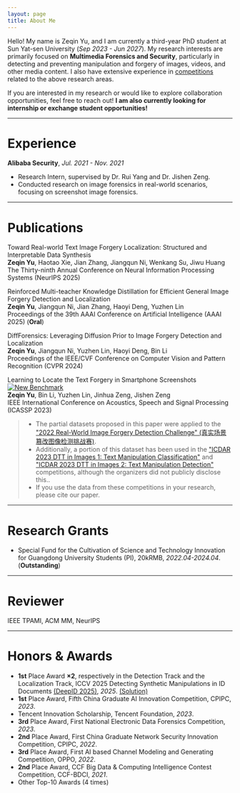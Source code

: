 ```yaml
---
layout: page
title: About Me
---
```


Hello! My name is Zeqin Yu, and I am currently a third-year PhD student at Sun Yat-sen University (*Sep 2023 - Jun 2027*). My research interests are primarily focused on **Multimedia Forensics and Security**, particularly in detecting and preventing manipulation and forgery of images, videos, and other media content. I also have extensive experience in [competitions](#honors--awards) related to the above research areas.

If you are interested in my research or would like to explore collaboration opportunities, feel free to reach out! **I am also currently looking for internship or exchange student opportunities!**

----------------------------

# Experience
**Alibaba Security**, *Jul. 2021 - Nov. 2021*

- Research Intern, supervised by Dr. Rui Yang and Dr. Jishen Zeng.
- Conducted research on image forensics in real-world scenarios, focusing on screenshot image forensics.

----------------------------

# Publications

Toward Real-world Text Image Forgery Localization: Structured and Interpretable Data Synthesis  
**Zeqin Yu**, Haotao Xie, Jian Zhang, Jiangqun Ni, Wenkang Su, Jiwu Huang  
The Thirty-ninth Annual Conference on Neural Information Processing Systems (NeurIPS 2025)

Reinforced Multi-teacher Knowledge Distillation for Efficient General Image Forgery Detection and Localization  
**Zeqin Yu**, Jiangqun Ni, Jian Zhang, Haoyi Deng, Yuzhen Lin  
Proceedings of the 39th AAAI Conference on Artificial Intelligence (AAAI 2025) (**Oral**)

DiffForensics: Leveraging Diffusion Prior to Image Forgery Detection and Localization  
**Zeqin Yu**, Jiangqun Ni, Yuzhen Lin, Haoyi Deng, Bin Li   
Proceedings of the IEEE/CVF Conference on Computer Vision and Pattern Recognition (CVPR 2024)

Learning to Locate the Text Forgery in Smartphone Screenshots
[![New Benchmark](https://img.shields.io/badge/New-Benchmark-red)](https://github.com/ZeqinYu/STFL-Net)<br>
**Zeqin Yu**, Bin Li, Yuzhen Lin, Jinhua Zeng, Jishen Zeng  
IEEE International Conference on Acoustics, Speech and Signal Processing (ICASSP 2023)
> - The partial datasets proposed in this paper were applied to the ["2022 Real-World Image Forgery Detection Challenge" (真实场景篡改图像检测挑战赛)](https://tianchi.aliyun.com/competition/entrance/531945/introduction?spm=5176.12281949.1003.1.c90d2448TlNT6k).
> - Additionally, a portion of this dataset has been used in the ["ICDAR 2023 DTT in Images 1: Text Manipulation Classification"](https://tianchi.aliyun.com/competition/entrance/532048/rankingList) and ["ICDAR 2023 DTT in Images 2: Text Manipulation Detection"](https://tianchi.aliyun.com/competition/entrance/532052/introduction?spm=5176.12281957.0.0.4c885d9bYCL71E) competitions, although the organizers did not publicly disclose this..
> - If you use the data from these competitions in your research, please cite our paper.

----------------------------

# Research Grants
- Special Fund for the Cultivation of Science and Technology Innovation for Guangdong University Students (PI), 20kRMB, *2022.04-2024.04*. (**Outstanding**)

----------------------------
# Reviewer
IEEE TPAMI, ACM MM, NeurIPS

----------------------------
# Honors & Awards

- **1st** Place Award **×2**, respectively in the Detection Track and the Localization Track, ICCV 2025 Detecting Synthetic Manipulations in ID Documents [(DeepID 2025)](https://deepid-iccv.github.io/#leaderboard), *2025*. [(Solution)](https://github.com/ZeqinYu/ICCV-DeepID2025-Sunlight)
- **1st** Place Award, Fifth China Graduate AI Innovation Competition, CPIPC, *2023*.  
- Tencent Innovation Scholarship, Tencent Foundation, *2023*.   
- **3rd** Place Award, First National Electronic Data Forensics Competition, *2023*.  
- **2nd** Place Award, First China Graduate Network Security Innovation Competition, CPIPC, *2022*. 
- **3rd** Place Award, First AI based Channel Modeling and Generating Competition, OPPO, *2022*.  
- **2nd** Place Award, CCF Big Data & Computing Intelligence Contest Competition, CCF-BDCI, *2021*. 
- Other Top-10 Awards (4 times)


<script type='text/javascript' id='clustrmaps' src='//cdn.clustrmaps.com/map_v2.js?cl=080808&w=300&t=n&d=FAh6jVrO41CXmbLIjNReASZb7kMoMLZ2ovhgR-stAC4&co=ffffff&ct=808080&cmo=61ff53&cmn=ff5353'></script>
